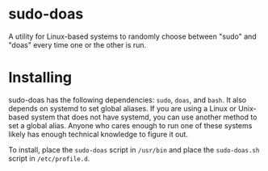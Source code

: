 # sudo-doas
A utility for Linux-based systems to randomly choose between "sudo" and "doas" every time one or the other is run.

# Installing
sudo-doas has the following dependencies: `sudo`, `doas`, and `bash`. It also depends on systemd to set global aliases.
If you are using a Linux or Unix-based system that does not have systemd, you can use another method to set a global alias. Anyone who cares enough to run one of these systems likely has enough technical knowledge to figure it out.

To install, place the `sudo-doas` script in `/usr/bin` and place the `sudo-doas.sh` script in `/etc/profile.d`.
